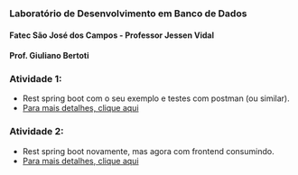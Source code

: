 ### Laboratório de Desenvolvimento em Banco de Dados

#### Fatec São José dos Campos - Professor Jessen Vidal
#### Prof. Giuliano Bertoti

### Atividade 1:
 - Rest spring boot com o seu exemplo e testes com postman (ou similar).
 - [Para mais detalhes, clique aqui](atividade1/chocolate/README.md)

### Atividade 2:
 - Rest spring boot novamente, mas agora com frontend consumindo.
 - [Para mais detalhes, clique aqui](atividade2/frontend/README.md)